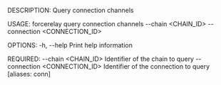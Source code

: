 DESCRIPTION:
Query connection channels

USAGE:
    forcerelay query connection channels --chain <CHAIN_ID> --connection <CONNECTION_ID>

OPTIONS:
    -h, --help    Print help information

REQUIRED:
        --chain <CHAIN_ID>              Identifier of the chain to query
        --connection <CONNECTION_ID>    Identifier of the connection to query [aliases: conn]
